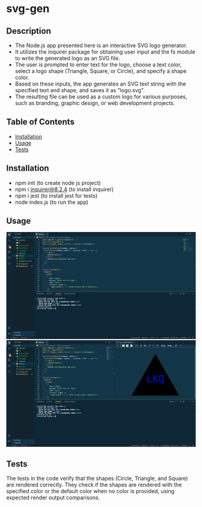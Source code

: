# svg-gen

## Description

- The Node.js app presented here is an interactive SVG logo generator.
- It utilizes the inquirer package for obtaining user input and the fs module to write the generated logo as an SVG file.
- The user is prompted to enter text for the logo, choose a text color, select a logo shape (Triangle, Square, or Circle), and specify a shape color.
- Based on these inputs, the app generates an SVG text string with the specified text and shape, and saves it as "logo.svg".
- The resulting file can be used as a custom logo for various purposes, such as branding, graphic design, or web development projects.

## Table of Contents

- [Installation](#installation)
- [Usage](#usage)
- [Tests](#tests)

## Installation

- npm init (to create node js project)
- npm i inquirer@8.2.4 (to install inquirer)
- npm i jest (to install jest for tests)
- node index.js (to run the app)

## Usage

![Input](/screenshots/input.png)
![Result](/screenshots/result.png)

## Tests

The tests in the code verify that the shapes (Circle, Triangle, and Square) are rendered correctly. They check if the shapes are rendered with the specified color or the default color when no color is provided, using expected render output comparisons.
